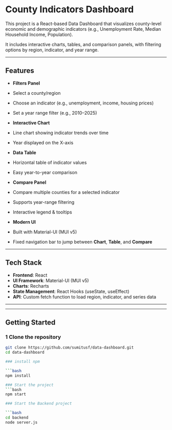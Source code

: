 #  County Indicators Dashboard

This project is a React-based Data Dashboard that visualizes county-level economic and demographic indicators (e.g., Unemployment Rate, Median Household Income, Population).  

It includes interactive charts, tables, and comparison panels, with filtering options by region, indicator, and year range.

---

##  Features
-  **Filters Panel**
  - Select a county/region
  - Choose an indicator (e.g., unemployment, income, housing prices)
  - Set a year range filter (e.g., 2010–2025)

-  **Interactive Chart**
  - Line chart showing indicator trends over time
  - Year displayed on the X-axis
  
-  **Data Table**
  - Horizontal table of indicator values
  - Easy year-to-year comparison

-  **Compare Panel**
  - Compare multiple counties for a selected indicator
  - Supports year-range filtering
  - Interactive legend & tooltips

-  **Modern UI**
  - Built with Material-UI (MUI v5)
  - Fixed navigation bar to jump between **Chart**, **Table**, and **Compare**

---

##  Tech Stack
- **Frontend**: React 
- **UI Framework**: Material-UI (MUI v5)
- **Charts**: Recharts
- **State Management**: React Hooks (useState, useEffect)
- **API**: Custom fetch function to load region, indicator, and series data

---

---

## Getting Started

### 1️ Clone the repository
```bash
git clone https://github.com/sumitusf/data-dashboard.git
cd data-dashboard

### install npm

```bash
npm install

### Start the project
```bash
npm start

### Start the Backend project

```bash
cd backend
node server.js
